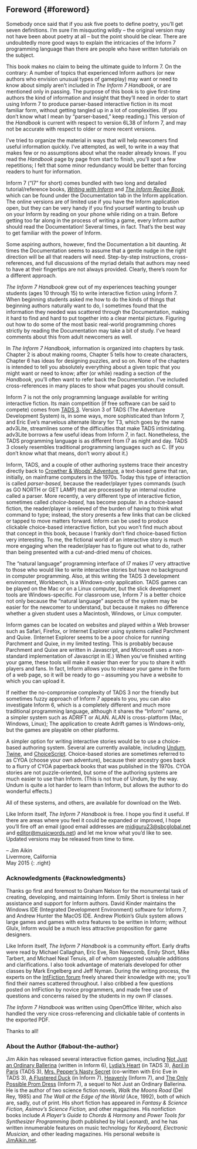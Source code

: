 ## Foreword   {#foreword}

Somebody once said that if you ask five poets to define poetry, you’ll
get seven definitions. I’m sure I’m misquoting wildly – the original
version may not have been about poetry at all – but the point should be
clear. There are undoubtedly more good ways to explain the intricacies
of the Inform 7 programming language than there are people who have
written tutorials on the subject.

This book makes no claim to being the ultimate guide to Inform 7. On the
contrary: A number of topics that experienced Inform authors (or new
authors who envision unusual types of gameplay) may want or need to know
about simply aren’t included in *The Inform 7 Handbook*, or are
mentioned only in passing. The purpose of this book is to give
first-time authors the kind of information and insight that they’ll need
in order to start using Inform 7 to produce parser-based interactive
fiction in its most familiar form, without getting tangled up in a lot
of complexities. (If you don’t know what I mean by “parser-based,” keep
reading.) This version of the *Handbook* is current with respect to
version 6L38 of Inform 7, and may not be accurate with respect to older
or more recent versions.

I’ve tried to organize the material in ways that will help newcomers
find useful information quickly. I’ve attempted, as well, to write in a
way that makes few or no assumptions about what the reader already
knows. If you read the *Handbook* page by page from start to finish,
you’ll spot a few repetitions; I felt that some minor redundancy would
be better than forcing readers to hunt for information.

Inform 7 (“I7” for short) comes bundled with two long and detailed
tutorial/reference books, [*Writing with Inform*](../WI_1.html) and
[*The Inform Recipe Book*](../RB_1.html), which can be found under the
Documentation tab in the Inform application. The online versions are of
limited use if you have the Inform application open, but they can be
very handy if you find yourself wanting to brush up on your Inform by
reading on your phone while riding on a train. Before getting too far
along in the process of writing a game, every Inform author should read
the Documentation! Several times, in fact. That’s the best way to get
familiar with the power of Inform.

Some aspiring authors, however, find the Documentation a bit daunting.
At times the Documentation seems to assume that a gentle nudge in the
right direction will be all that readers will need. Step-by-step
instructions, cross-references, and full discussions of the myriad
details that authors may need to have at their fingertips are not always
provided. Clearly, there’s room for a different approach.

*The Inform 7 Handbook* grew out of my experiences teaching younger
students (ages 10 through 15) to write interactive fiction using Inform
7. When beginning students asked me how to do the kinds of things that
beginning authors naturally want to do, I sometimes found that the
information they needed was scattered through the Documentation, making
it hard to find and hard to put together into a clear mental picture.
Figuring out how to do some of the most basic real-world programming
chores strictly by reading the Documentation may take a bit of study.
I’ve heard comments about this from adult newcomers as well.

In *The Inform 7 Handbook,* information is organized into chapters by
task. Chapter 2 is about making rooms, Chapter 5 tells how to create
characters, Chapter 6 has ideas for designing puzzles, and so on. None
of the chapters is intended to tell you absolutely everything about a
given topic that you might want or need to know; after (or while)
reading a section of the *Handbook*, you’ll often want to refer back the
Documentation. I’ve included cross-references in many places to show
what pages you should consult.

Inform 7 is not the only programming language available for writing
interactive fiction. Its main competition (if free software can be said
to compete) comes from [TADS 3][1]. Version 3 of TADS (The Adventure
Development System) is, in some ways, more sophisticated than Inform 7,
and Eric Eve’s marvelous alternate library for T3, which goes by the
name adv3Lite, streamlines some of the difficulties that make TADS
intimidating. adv3Lite borrows a few useful ideas from Inform 7, in
fact. Nonetheless, the TADS programming language is as different from I7
as night and day. TADS 3 closely resembles traditional programming
languages such as C. (If you don’t know what that means, don’t worry
about it.)

Inform, TADS, and a couple of other authoring systems trace their
ancestry directly back to [Crowther & Woods’ Adventure][2], a text-based
game that ran, initially, on mainframe computers in the 1970s. Today
this type of interaction is called *parser-based,* because the
reader/player types commands (such as GO NORTH or GET LAMP) that are
processed by an internal routine called a parser. More recently, a very
different type of interactive fiction, sometimes called *choice-based,*
has become popular. In a choice-based fiction, the reader/player is
relieved of the burden of having to think what command to type; instead,
the story presents a few links that can be clicked or tapped to move
matters forward. Inform can be used to produce clickable choice-based
interactive fiction, but you won’t find much about that concept in this
book, because I frankly don’t find choice-based fiction very
interesting. To me, the fictional world of an interactive story is much
more engaging when the reader/player has to figure out what to do,
rather than being presented with a cut-and-dried menu of choices.

The “natural language” programming interface of I7 makes I7 very
attractive to those who would like to write interactive stories but have
no background in computer programming. Also, at this writing the TADS 3
development environment, Workbench, is a Windows-only application. TADS
games can be played on the Mac or on a Linux computer, but the slick
development tools are Windows-specific. For classroom use, Inform 7 is a
better choice not only because the “natural language” aspects of the
system may be easier for the newcomer to understand, but because it
makes no difference whether a given student uses a Macintosh, Windows,
or Linux computer.

Inform games can be located on websites and played within a Web browser
such as Safari, Firefox, or Internet Explorer using systems called
Parchment and Quixe. (Internet Explorer seems to be a poor choice for
running Parchment and Quixe, in my limited testing. This is probably
because Parchment and Quixe are written in Javascript, and Microsoft
uses a non-standard implementation of Javascript in IE.) When you’ve
finished writing your game, these tools will make it easier than ever
for you to share it with players and fans. In fact, Inform allows you to
release your game in the form of a web page, so it will be ready to go –
assuming you have a website to which you can upload it.

If neither the no-compromise complexity of TADS 3 nor the friendly but
sometimes fuzzy approach of Inform 7 appeals to you, you can also
investigate Inform 6, which is a completely different and much more
traditional programming language, although it shares the “Inform” name,
or a simpler system such as ADRIFT or ALAN. ALAN is cross-platform (Mac,
Windows, Linux); The application to create Adrift games is Windows-only,
but the games are playable on other platforms.

A simpler option for writing interactive stories would be to use a
choice-based authoring system. Several are currently available,
including [Undum][3], [Twine][4], and [ChoiceScript][5]. Choice-based
stories are sometimes referred to as CYOA (choose your own adventure),
because their ancestry goes back to a flurry of CYOA paperback books
that was published in the 1970s. CYOA stories are not puzzle-oriented,
but some of the authoring systems are much easier to use than Inform.
(This is not true of Undum, by the way. Undum is quite a lot harder to
learn than Inform, but allows the author to do wonderful effects.)

All of these systems, and others, are available for download on the Web.

Like Inform itself, *The Inform 7 Handbook* is free. I hope you find it
useful. If there are areas where you feel it could be expanded or
improved, I hope you’ll fire off an email (good email addresses are
[midiguru23@sbcglobal.net](mailto:midiguru23@sbcglobal.net) and
[editor@musicwords.net](mailto:editor@musicwords.net)) and let me know
what you’d like to see. Updated versions may be released from time to
time.

– Jim Aikin  
 Livermore, California  
 May 2015
{: .right}

### Acknowledgments   {#acknowledgments}

Thanks go first and foremost to Graham Nelson for the monumental task of
creating, developing, and maintaining Inform. Emily Short is tireless in
her assistance and support for Inform authors. David Kinder maintains
the Windows IDE (Integrated Development Environment) software for Inform
7, and Andrew Hunter the MacOS IDE. Andrew Plotkin’s Glulx system allows
large games and games with extra features to be written in Inform;
without Glulx, Inform would be a much less attractive proposition for
game designers.

Like Inform itself, *The Inform 7 Handbook* is a community effort. Early
drafts were read by Michael Callaghan, Eric Eve, Ron Newcomb, Emily
Short, Mike Tarbert, and Michael Neal Tenuis, all of whom suggested
valuable additions and clarifications. I also took advantage of
materials developed for other classes by Mark Engelberg and Jeff Nyman.
During the writing process, the experts on the [IntFiction forum][6]
freely shared their knowledge with me; you’ll find their names scattered
throughout. I also cribbed a few questions posted on IntFiction by
novice programmers, and made free use of questions and concerns raised
by the students in my own IF classes.

*The Inform 7 Handbook* was written using OpenOffice Writer, which also
handled the very nice cross-referencing and clickable table of contents
in the exported PDF.

Thanks to all!

### About the Author   {#about-the-author}

Jim Aikin has released several interactive fiction games, including [Not
Just an Ordinary Ballerina][7] (written in Inform 6), [Lydia’s Heart][8]
(in TADS 3), [April in Paris][9] (TADS 3), [Mrs. Pepper’s Nasty
Secret][10] (co-written with Eric Eve in TADS 3), [A Flustered Duck][11]
(in Inform 7), [Heavenly][12] (Inform 7), and [The Only Possible Prom
Dress][13] (Inform 7), a sequel to Not Just an Ordinary Ballerina. He is
the author of two science fiction novels, *Walk the Moons Road* (Del
Rey, 1985) and *The Wall at the Edge of the World* (Ace, 1992), both of
which are, sadly, out of print. His short fiction has appeared in
*Fantasy & Science Fiction, Asimov’s Science Fiction,* and other
magazines. His nonfiction books include *A Player’s Guide to Chords &
Harmony* and *Power Tools for Synthesizer Programming* (both published
by Hal Leonard), and he has written innumerable features on music
technology for *Keyboard, Electronic Musician,* and other leading
magazines. His personal website is [JimAikin.net](jimaikin.net).



[1]: http://www.tads.org/
[2]: https://ifdb.org/viewgame?id=fft6pu91j85y4acv
[3]: http://idmillington.github.io/undum/
[4]: https://twinery.org
[5]: https://www.choiceofgames.com/make-your-own-games/choicescript-intro/
[6]: https://intfiction.org
[7]: https://ifdb.org/viewgame?id=cg4j40i7wq34ggo1
[8]: https://ifdb.org/viewgame?id=7t22wbllftv7nuiw
[9]: https://ifdb.org/viewgame?id=r1h3phudfebfbozs
[10]: https://ifdb.org/viewgame?id=dcvk7bgbqeb0a71s
[11]: https://ifdb.org/viewgame?id=g4cgwblf9pzr91u
[12]: https://ifdb.org/viewgame?id=gkfqj59imvobx7b4
[13]: https://ifdb.org/viewgame?id=u4u57v2ggfcqvll7
